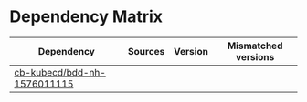 # Dependency Matrix

Dependency | Sources | Version | Mismatched versions
---------- | ------- | ------- | -------------------
[cb-kubecd/bdd-nh-1576011115](https://github.com/cb-kubecd/bdd-nh-1576011115.git) |  | []() | 
